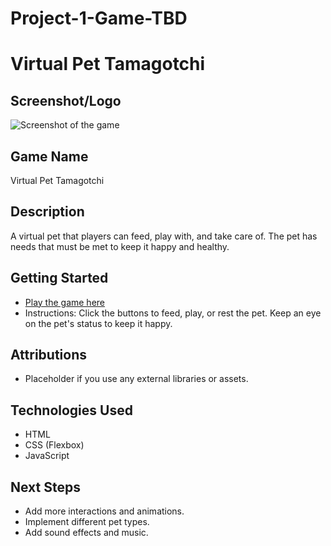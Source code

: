 # Project-1-Game-TBD

# Virtual Pet Tamagotchi

## Screenshot/Logo
![Screenshot of the game](https://t3.gstatic.com/licensed-image?q=tbn:ANd9GcRyKZ7aWCbtS5pUvkL7J4vcrA9uIhAWdMWlPAVJWhRRyhUGUaXSXNI6PJLNkXJ7gLm4)

## Game Name
Virtual Pet Tamagotchi

## Description
A virtual pet that players can feed, play with, and take care of. The pet has needs that must be met to keep it happy and healthy.

## Getting Started
- [Play the game here](https://github.com/Yiphtach/Project-1-Game-TBD.git)
- Instructions: Click the buttons to feed, play, or rest the pet. Keep an eye on the pet's status to keep it happy.

## Attributions
- Placeholder if you use any external libraries or assets.

## Technologies Used
- HTML
- CSS (Flexbox)
- JavaScript

## Next Steps
- Add more interactions and animations.
- Implement different pet types.
- Add sound effects and music.
